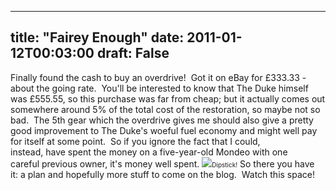 
---
title: "Fairey Enough"
date: 2011-01-12T00:03:00
draft: False
---

Finally found the cash to buy an overdrive!  Got it on eBay for £333.33 - about the going rate.  You'll be interested to know that The Duke himself was £555.55, so this purchase was far from cheap; but it actually comes out somewhere around 5% of the total cost of the restoration, so maybe not so bad.  The 5th gear which the overdrive gives me should also give a pretty good improvement to The Duke's woeful fuel economy and might well pay for itself at some point.  So if you ignore the fact that I could, instead, have spent the money on a five-year-old Mondeo with one careful previous owner, it's money well spent.
[<img src="http://1.bp.blogspot.com/_62oTnOHwOSo/TSzlqbJbGvI/AAAAAAAACOo/_FnuIhVHiHc/s320/IMG_0987.JPG"/>](http://1.bp.blogspot.com/_62oTnOHwOSo/TSzlqbJbGvI/AAAAAAAACOo/_FnuIhVHiHc/s1600/IMG_0987.JPG)<span style="font-size: x-small;">Dipstick!</span>
﻿So there you have it: a plan and hopefully more stuff to come on the blog.  Watch this space!